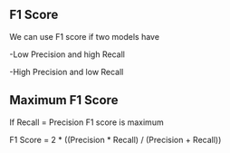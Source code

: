 ## F1 Score
We can use F1 score if two models have

-Low Precision and high Recall

-High Precision and low Recall

## Maximum F1 Score
If Recall = Precision F1 score is maximum

F1 Score = 2 * ((Precision * Recall) / (Precision + Recall))
